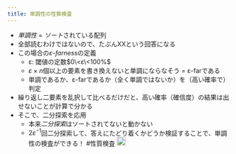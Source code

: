 ```yaml
---
title: 単調性の性質検査
---
```


* *単調性* = *ソート*されている配列
* 全部読むわけではないので、たぶんXXという回答になる
* この場合の*ε-farness*の定義
  * ε: 閾値の定数$0\<ε\<100%$
  * $ε\times n$個以上の要素を書き換えないと単調にならなそう = ε-farである
  * 単調であるか、ε-farであるか（全く単調ではないか）を（高い確率で）判定
* 繰り返し二要素を乱択して比べるだけだと、高い確率（確信度）の結果は出せないことが計算で分かる
* そこで、二分探索を応用
  * 本来*二分探索*はソートされてないと動かない
  * $2ε^{-1}$回二分探索して、答えにたどり着くかどうか検証することで、単調性の検査ができる！
    \#性質検査
    <img src='https://scrapbox.io/api/pages/blu3mo-public/情報科学の達人/icon' alt='情報科学の達人.icon' height="19.5"/>

